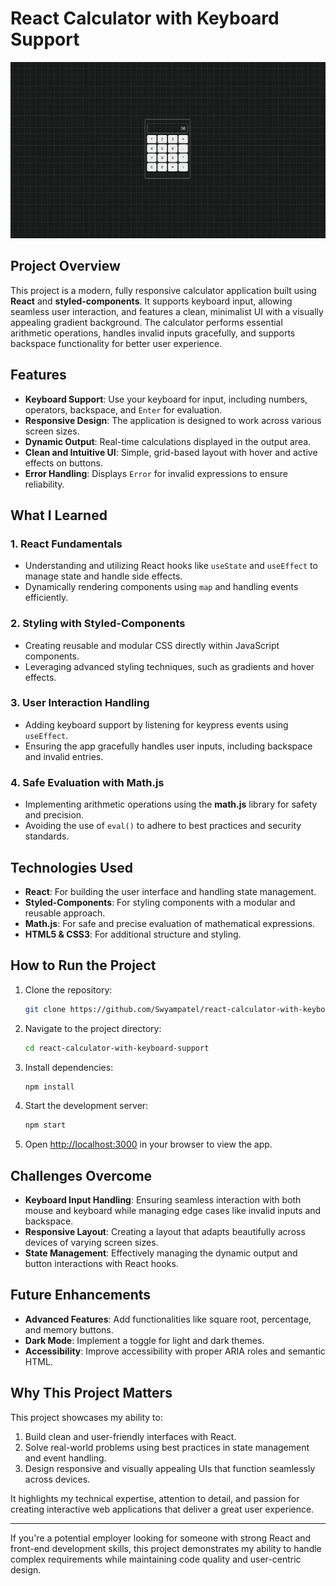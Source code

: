 
# React Calculator with Keyboard Support

![Project Screenshot](./Screenshot.png)

## Project Overview
This project is a modern, fully responsive calculator application built using **React** and **styled-components**. It supports keyboard input, allowing seamless user interaction, and features a clean, minimalist UI with a visually appealing gradient background. The calculator performs essential arithmetic operations, handles invalid inputs gracefully, and supports backspace functionality for better user experience.

## Features
- **Keyboard Support**: Use your keyboard for input, including numbers, operators, backspace, and `Enter` for evaluation.
- **Responsive Design**: The application is designed to work across various screen sizes.
- **Dynamic Output**: Real-time calculations displayed in the output area.
- **Clean and Intuitive UI**: Simple, grid-based layout with hover and active effects on buttons.
- **Error Handling**: Displays `Error` for invalid expressions to ensure reliability.

## What I Learned
### **1. React Fundamentals**
- Understanding and utilizing React hooks like `useState` and `useEffect` to manage state and handle side effects.
- Dynamically rendering components using `map` and handling events efficiently.

### **2. Styling with Styled-Components**
- Creating reusable and modular CSS directly within JavaScript components.
- Leveraging advanced styling techniques, such as gradients and hover effects.

### **3. User Interaction Handling**
- Adding keyboard support by listening for keypress events using `useEffect`.
- Ensuring the app gracefully handles user inputs, including backspace and invalid entries.

### **4. Safe Evaluation with Math.js**
- Implementing arithmetic operations using the **math.js** library for safety and precision.
- Avoiding the use of `eval()` to adhere to best practices and security standards.

## Technologies Used
- **React**: For building the user interface and handling state management.
- **Styled-Components**: For styling components with a modular and reusable approach.
- **Math.js**: For safe and precise evaluation of mathematical expressions.
- **HTML5 & CSS3**: For additional structure and styling.

## How to Run the Project
1. Clone the repository:
   ```bash
   git clone https://github.com/Swyampatel/react-calculator-with-keyboard-support.git
   ```
2. Navigate to the project directory:
   ```bash
   cd react-calculator-with-keyboard-support
   ```
3. Install dependencies:
   ```bash
   npm install
   ```
4. Start the development server:
   ```bash
   npm start
   ```
5. Open [http://localhost:3000](http://localhost:3000) in your browser to view the app.

## Challenges Overcome
- **Keyboard Input Handling**: Ensuring seamless interaction with both mouse and keyboard while managing edge cases like invalid inputs and backspace.
- **Responsive Layout**: Creating a layout that adapts beautifully across devices of varying screen sizes.
- **State Management**: Effectively managing the dynamic output and button interactions with React hooks.

## Future Enhancements
- **Advanced Features**: Add functionalities like square root, percentage, and memory buttons.
- **Dark Mode**: Implement a toggle for light and dark themes.
- **Accessibility**: Improve accessibility with proper ARIA roles and semantic HTML.

## Why This Project Matters
This project showcases my ability to:
1. Build clean and user-friendly interfaces with React.
2. Solve real-world problems using best practices in state management and event handling.
3. Design responsive and visually appealing UIs that function seamlessly across devices.

It highlights my technical expertise, attention to detail, and passion for creating interactive web applications that deliver a great user experience.

---

If you're a potential employer looking for someone with strong React and front-end development skills, this project demonstrates my ability to handle complex requirements while maintaining code quality and user-centric design.
